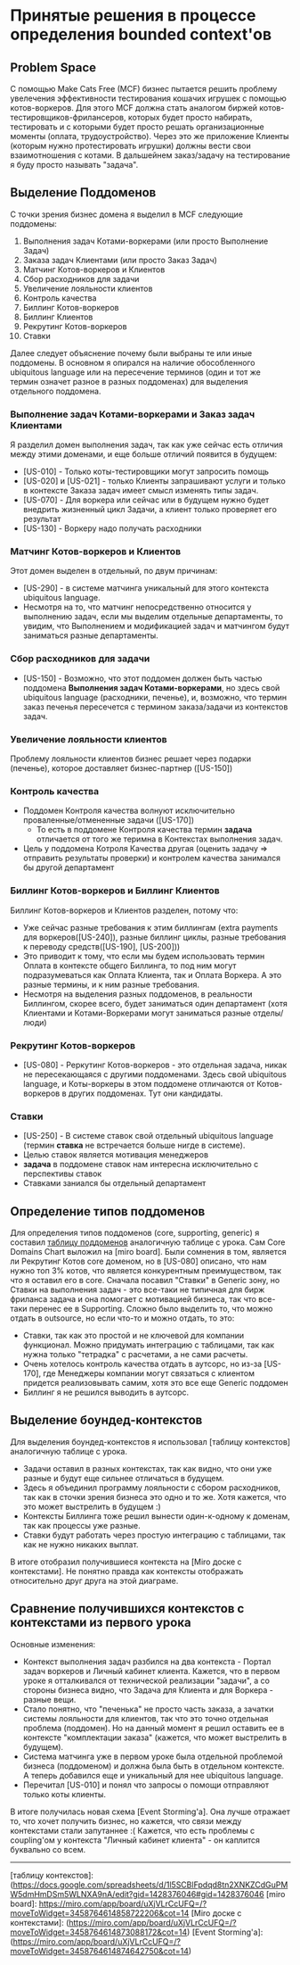 # Принятые решения в процессе определения bounded context'ов

## Problem Space

С помощью Make Cats Free (MCF) бизнес пытается решить проблему увелечения эффективности тестирования кошачих игрушек 
с помощью котов-воркеров. Для этого MCF должна стать аналогом биржей котов-тестировщиков-фрилансеров, которых будет
просто набирать, тестировать и с которыми будет просто решать организационные моменты (оплата, трудоустройство).
Через это же приложение Клиенты (которым нужно протестировать игрушки) должны вести свои взаимотношения с котами.
В дальшейнем заказ/задачу на тестирование я буду просто называть "задача". 

## Выделение Поддоменов

С точки зрения бизнес домена я выделил в MCF следующие поддомены:
1. Выполнения задач Котами-воркерами (или просто Выполнение Задач)
2. Заказа задач Клиентами (или просто Заказ Задач)
3. Матчинг Котов-воркеров и Клиентов
4. Сбор расходников для задачи
5. Увеличение лояльности клиентов
6. Контроль качества
7. Биллинг Котов-воркеров
8. Биллинг Клиентов
9. Рекрутинг Котов-воркеров
10. Ставки

Далее следует объяснение почему были выбраны те или иные поддомены. В основном я опирался на наличие обособленного
ubiquitous language или на пересечение терминов (один и тот же термин означет разное в разных поддоменах) для выделения
отдельного поддомена.

### Выполнение задач Котами-воркерами и Заказ задач Клиентами

Я разделил домен выполнения задач, так как уже сейчас есть отличия между этими доменами, и еще больше отличий появится 
в будущем:
* [US-010] - Только коты-тестировщики могут запросить помощь
* [US-020] и [US-021] - только Клиенты запрашивают услуги и только в контексте Заказа задач имеет смысл изменять типы 
задач.
* [US-070] - Для воркера или сейчас или в будущем нужно будет внедрить жизненный цикл Задачи, а клиент только проверяет 
его результат
* [US-130] - Воркеру надо получать расходники

### Матчинг Котов-воркеров и Клиентов

Этот домен выделен в отдельный, по двум причинам:
* [US-290] - в системе матчинга уникальный для этого контекста ubiquitous language.
* Несмотря на то, что матчинг непосредственно относится у выполнению задач, если мы выделим отдельные департаменты,
то увидим, что Выполнением и модификацией задач и матчингом будут заниматься разные департаменты.

### Сбор расходников для задачи

* [US-150] - Возможно, что этот поддомен должен быть частью поддомена **Выполнения задач Котами-воркерами**, но здесь свой
ubiquitous language (расходники, печенье), и, возможно, что термин заказ печенья пересечется с термином заказа/задачи из 
контекстов задач.

### Увеличение лояльности клиентов

Проблему лояльности клиентов бизнес решает через подарки (печенье), которое доставляет бизнес-партнер ([US-150])

### Контроль качества

* Поддомен Контроля качества волнуют исключительно проваленные/отмененные задачи ([US-170])
  * То есть в поддомене Контроля качества термин **задача** отличается от того же теримна в Контекстах выполнения задач.
* Цель у поддомена Котроля Качества другая (оценить задачу => отправить результаты проверки) и контролем качества занимался
бы другой департамент

### Биллинг Котов-воркеров и Биллинг Клиентов

Биллинг Котов-воркеров и Клиентов разделен, потому что:
* Уже сейчас разные требования к этим биллингам (extra payments для воркеров([US-240]), разные биллинг циклы, разные
требования к переводу средств([US-190], [US-200]))
* Это приводит к тому, что если мы будем использовать термин Оплата в контексте общего Биллинга, то под ним могут
подразумеваться как Оплата Клиента, так и Оплата Воркера. А это разные термины, и к ним разные требования.
* Несмотря на выделения разных поддоменов, в реальности Биллингом, скорее всего, будет заниматься один департамент (хотя
Клиентами и Котами-Воркерами могут заниматься разные отделы/люди)

### Рекрутинг Котов-воркеров

* [US-080] - Реркутинг Котов-воркеров - это отдельная задача, никак не пересекающаяся с другими поддоменами. Здесь
свой ubiquitous language, и Коты-воркеры в этом поддомене отличаются от Котов-воркеров в других поддоменах. Тут они
кандидаты.

### Ставки

* [US-250] - В системе ставок свой отдельный ubiquitous language (термин **ставка** не встречается больше нигде в 
системе).
* Целью ставок является мотивация менеджеров
* **задача** в поддомене ставок нам интересна исключительно с перспективы ставок
* Ставками заниался бы отдельный департамент

## Определение типов поддоменов

Для определения типов поддоменов (core, supporting, generic) я составил [таблицу поддоменов] аналогичную таблице с урока.
Сам Core Domains Chart выложил на [miro board].
Были сомнения в том, является ли Рекрутинг Котов core доменом, но в [US-080] описано, что нам нужно топ 3% котов,
что является конкурентным преимуществом, так что я оставил его в core.
Сначала посавил "Ставки" в Generic зону, но Ставки на выполнения задач - это все-таки не типичная для бирж фриланса задача
и она помогает с мотивацией бизнеса, так что все-таки перенес ее в Supporting.
Сложно было выделить то, что можно отдать в outsource, но если что-то и можно отдать, то это:
* Ставки, так как это простой и не ключевой для компании функционал. Можно придумать интеграцию с таблицами, так как нужна
только "тетрадка" с расчетами, а не сами расчеты.
* Очень хотелось контроль качества отдать в аутсорс, но из-за [US-170], где Менеджеры компании могут связаться с клиентом
придется реализовывать самим, хотя это все еще Generic поддомен
* Биллинг я не решился выводить в аутсорс.

## Выделение боундед-контекстов

Для выделения боундед-контекстов я использовал [таблицу контекстов] аналогичную таблице с урока.
* Задачи оставил в разных контекстах, так как видно, что они уже разные и будут еще сильнее отличаться в будущем.
* Здесь я объединил программу лояльности с сбором расходников, так как в сточки зрения бизнеса это одно и то же. Хотя
кажется, что это может выстрелить в будущем :)
* Контексты Биллинга тоже решил вынести один-к-одному к доменам, так как процессы уже разные. 
* Ставки будут работать через простую интеграцию с таблицами, так как не нужно никаких выплат.

В итоге отобразил получившиеся контекста на [Miro доске с контекстами]. Не понятно правда как контексты отображать
относительно друг друга на этой диаграме.

## Сравнение получившихся контекстов с контекстами из первого урока

Основные изменения:
* Контекст выполнения задач разбился на два контекста - Портал задач воркеров и Личный кабинет клиента. Кажется, что 
в первом уроке я отталкивался от технической реализации "задачи", а со стороны бизнеса видно, что Задача для Клиента и
для Воркера - разные вещи.
* Стало понятно, что "печенька" не просто часть заказа, а зачатки системы лояльности для клиентов, так что это точно
отдельная проблема (поддомен). Но на данный момент я решил оставить ее в контексте "комплектации заказа" (кажется, что
может выстрелить в будущем).
* Система матчинга уже в первом уроке была отдельной проблемой бизнеса (поддоменом) и должна была быть в отдельном контексте.
А теперь добавился еще и уникальный для нее ubiquitous language.
* Перечитал [US-010] и понял что запросы о помощи отправляют только коты клиенты.

В итоге получилась новая схема [Event Storming'a].
Она лучше отражает то, что хочет получить бизнес, но кажется, что связи между контекстами стали запутаннее :(
Кажется, что есть проблемы с coupling'ом у контекста "Личный кабинет клиента" - он каплится буквально со всем.

---

[таблицу поддоменов]: (https://docs.google.com/spreadsheets/d/1l5SCBlFpdqd8tn2XNKZCdGuPMW5dmHmDSm5WLNXA9nA/edit?gid=0#gid=0)
[таблицу контекстов]: (https://docs.google.com/spreadsheets/d/1l5SCBlFpdqd8tn2XNKZCdGuPMW5dmHmDSm5WLNXA9nA/edit?gid=1428376046#gid=1428376046
[miro board]: https://miro.com/app/board/uXjVLrCcUFQ=/?moveToWidget=3458764614858722206&cot=14
[Miro доске с контекстами]: (https://miro.com/app/board/uXjVLrCcUFQ=/?moveToWidget=3458764614873088172&cot=14)
[Event Storming'a]: (https://miro.com/app/board/uXjVLrCcUFQ=/?moveToWidget=3458764614874642750&cot=14)
